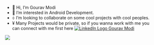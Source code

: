 - 👋 Hi, I’m Gourav Modi
- 👀 I’m interested in Android Development.
- ⏀ I’m looking to collaborate on some cool projects with cool peoples.
- ¥ Many Projects would be private, so if you wanna work with me you can connect with me first here <a href="https://www.linkedin.com/in/gourav-modi-10b3591a1/">
  <img src="https://cdn-icons-png.flaticon.com/32/174/174857.png" alt="LinkedIn Logo">
  Gourav Modi
</a>


![](https://komarev.com/ghpvc/?username=vickyjsr&color=blue)
